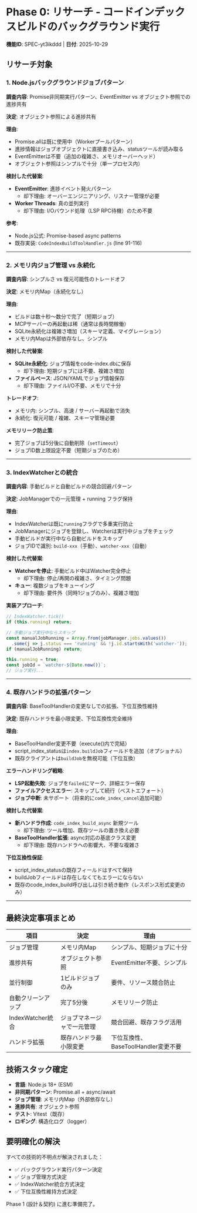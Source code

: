 # Phase 0: リサーチ - コードインデックスビルドのバックグラウンド実行

**機能ID**: SPEC-yt3ikddd | **日付**: 2025-10-29

## リサーチ対象

### 1. Node.jsバックグラウンドジョブパターン

**調査内容**: Promise非同期実行パターン、EventEmitter vs オブジェクト参照での進捗共有

**決定**: オブジェクト参照による進捗共有

**理由**:
- Promise.allは既に使用中（Workerプールパターン）
- 進捗情報はジョブオブジェクトに直接書き込み、statusツールが読み取る
- EventEmitterは不要（追加の複雑さ、メモリオーバーヘッド）
- オブジェクト参照はシンプルで十分（単一プロセス内）

**検討した代替案**:
- **EventEmitter**: 進捗イベント発火パターン
  - 却下理由: オーバーエンジニアリング、リスナー管理が必要
- **Worker Threads**: 真の並列実行
  - 却下理由: I/Oバウンド処理（LSP RPC待機）のため不要

**参考**:
- Node.js公式: Promise-based async patterns
- 既存実装: `CodeIndexBuildToolHandler.js` (line 91-116)

---

### 2. メモリ内ジョブ管理 vs 永続化

**調査内容**: シンプルさ vs 復元可能性のトレードオフ

**決定**: メモリ内Map（永続化なし）

**理由**:
- ビルドは数十秒〜数分で完了（短期ジョブ）
- MCPサーバーの再起動は稀（通常は長時間稼働）
- SQLite永続化は複雑さ増加（スキーマ定義、マイグレーション）
- メモリ内Mapは外部依存なし、シンプル

**検討した代替案**:
- **SQLite永続化**: ジョブ情報をcode-index.dbに保存
  - 却下理由: 短期ジョブには不要、複雑さ増加
- **ファイルベース**: JSON/YAMLでジョブ情報保存
  - 却下理由: ファイルI/O不要、メモリで十分

**トレードオフ**:
- メモリ内: シンプル、高速 / サーバー再起動で消失
- 永続化: 復元可能 / 複雑、スキーマ管理必要

**メモリリーク防止策**:
- 完了ジョブは5分後に自動削除（`setTimeout`）
- ジョブID数上限設定不要（短期ジョブのため）

---

### 3. IndexWatcherとの統合

**調査内容**: 手動ビルドと自動ビルドの競合回避パターン

**決定**: JobManagerでの一元管理 + running フラグ保持

**理由**:
- IndexWatcherは既に`running`フラグで多重実行防止
- JobManagerにジョブを登録し、Watcherは実行中ジョブをチェック
- 手動ビルドが実行中なら自動ビルドをスキップ
- ジョブIDで識別: `build-xxx`（手動）、`watcher-xxx`（自動）

**検討した代替案**:
- **Watcherを停止**: 手動ビルド中はWatcher完全停止
  - 却下理由: 停止/再開の複雑さ、タイミング問題
- **キュー**: 複数ジョブをキューイング
  - 却下理由: 要件外（同時1ジョブのみ）、複雑さ増加

**実装アプローチ**:
```javascript
// IndexWatcher.tick()
if (this.running) return;

// 手動ジョブ実行中ならスキップ
const manualJobRunning = Array.from(jobManager.jobs.values())
  .some(j => j.status === 'running' && !j.id.startsWith('watcher-'));
if (manualJobRunning) return;

this.running = true;
const jobId = `watcher-${Date.now()}`;
// ジョブ実行...
```

---

### 4. 既存ハンドラの拡張パターン

**調査内容**: BaseToolHandlerの変更なしでの拡張、下位互換性維持

**決定**: 既存ハンドラを最小限変更、下位互換性完全維持

**理由**:
- BaseToolHandler変更不要（execute()内で完結）
- script_index_statusは`index.buildJob`フィールドを追加（オプショナル）
- 既存クライアントは`buildJob`を無視可能（下位互換）

**エラーハンドリング戦略**:
- **LSP起動失敗**: ジョブを`failed`にマーク、詳細エラー保存
- **ファイルアクセスエラー**: スキップして続行（ベストエフォート）
- **ジョブ中断**: 未サポート（将来的に`code_index_cancel`追加可能）

**検討した代替案**:
- **新ハンドラ作成**: `code_index_build_async` 新規ツール
  - 却下理由: ツール増加、既存ツールの置き換え必要
- **BaseToolHandler拡張**: async対応の基底クラス変更
  - 却下理由: 既存ハンドラへの影響大、不要な複雑さ

**下位互換性保証**:
- script_index_statusの既存フィールドはすべて保持
- buildJobフィールドは存在しなくてもエラーにならない
- 既存のcode_index_build呼び出しは引き続き動作（レスポンス形式変更のみ）

---

## 最終決定事項まとめ

| 項目 | 決定 | 理由 |
|------|------|------|
| ジョブ管理 | メモリ内Map | シンプル、短期ジョブに十分 |
| 進捗共有 | オブジェクト参照 | EventEmitter不要、シンプル |
| 並行制御 | 1ビルドジョブのみ | 要件、リソース競合防止 |
| 自動クリーンアップ | 完了5分後 | メモリリーク防止 |
| IndexWatcher統合 | ジョブマネージャで一元管理 | 競合回避、既存フラグ活用 |
| ハンドラ拡張 | 既存ハンドラ最小限変更 | 下位互換性、BaseToolHandler変更不要 |

## 技術スタック確定

- **言語**: Node.js 18+ (ESM)
- **非同期パターン**: Promise.all + async/await
- **ジョブ管理**: メモリ内Map（外部依存なし）
- **進捗共有**: オブジェクト参照
- **テスト**: Vitest（既存）
- **ロギング**: 構造化ログ（logger）

## 要明確化の解決

すべての技術的不明点が解決されました：
- ✅ バックグラウンド実行パターン決定
- ✅ ジョブ管理方式決定
- ✅ IndexWatcher統合方式決定
- ✅ 下位互換性維持方式決定

Phase 1 (設計＆契約) に進む準備完了。
